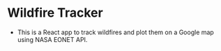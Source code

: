 # Wildfire Tracker

- This is a React app to track wildfires and plot them on a Google map using NASA EONET API.

